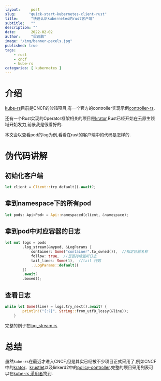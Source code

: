 ```yaml
---
layout:     post 
slug:      "quick-start-kubernetes-client-rust"
title:      "快速认识kubernetes的rust客户端"
subtitle:   ""
description: ""
date:       2022-02-02
author:     "梁远鹏"
image: "/img/banner-pexels.jpg"
published: true
tags:
    - rust 
    - cncf
    - kube-rs
categories: [ kubernetes ]
---
```


# 介绍  

[kube-rs](https://github.com/kube-rs/kube-rs)目前是CNCF的沙箱项目,有一个官方的controller实现示例[controller-rs](https://github.com/kube-rs/controller-rs).  

还有一个Rust实现的Operator框架相关的项目是[krator](https://github.com/krator-rs/krator),Rust已经开始在云原生领域开始发力,前景我是很看好的.

本文会以查看pod的log为例,看看在rust的客户端中的代码是怎样的.  

# 伪代码讲解  

## 初始化客户端  

```rust
let client = Client::try_default().await?;
```  

## 拿到namespace下的所有pod  

```rust
let pods: Api<Pod> = Api::namespaced(client, &namespace);
```  

## 拿到pod中对应容器的日志  

```rust
let mut logs = pods
        .log_stream(&mypod, &LogParams {
            container: Some("container".to_owned()),  //指定容器名称
            follow: true,  //是否持续监听日志
            tail_lines: Some(1),  //tail 行数
            ..LogParams::default()
        })
        .await?
        .boxed();
```  

## 查看日志  

```rust
while let Some(line) = logs.try_next().await? {
        println!("{:?}", String::from_utf8_lossy(&line));
    }
```  

完整的例子在[log_stream.rs](https://github.com/kube-rs/kube-rs/blob/bf3b248f0c96b229863e0bff510fdf118efd2381/examples/log_stream.rs)  

# 总结  

虽然`kube-rs`在最近才进入CNCF,但是其实已经被不少项目正式采用了,例如CNCF中的[krator](https://github.com/krator-rs/krator)、[krustlet](https://github.com/krustlet/krustlet)以及linkerd2中的[policy-controller](https://github.com/linkerd/linkerd2/tree/main/policy-controller).完整的项目采用列表可以在[kube-rs 采用者](https://github.com/kube-rs/kube-rs/blob/master/ADOPTERS.md)找到.
